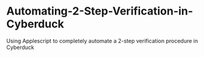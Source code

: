 # Automating-2-Step-Verification-in-Cyberduck
Using Applescript to completely automate a 2-step verification procedure in Cyberduck
